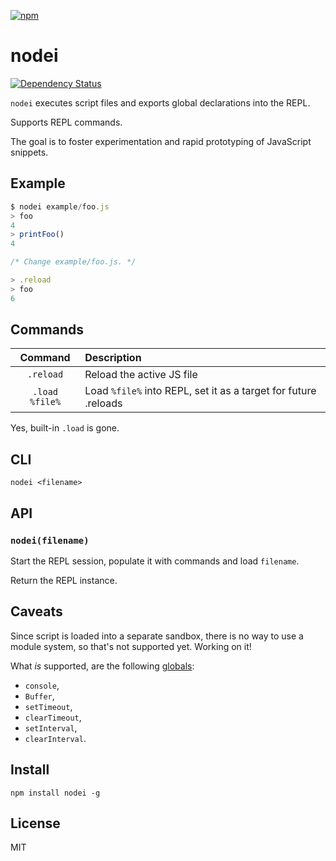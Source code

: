 [![npm](https://nodei.co/npm/nodei.png)](https://nodei.co/npm/nodei/)

# nodei

[![Dependency Status][david-badge]][david]

`nodei` executes script files and exports global declarations into the REPL.

Supports REPL commands.

The goal is to foster experimentation and rapid prototyping of JavaScript snippets.

[david]: https://david-dm.org/eush77/nodei
[david-badge]: https://david-dm.org/eush77/nodei.png

## Example

```js
$ nodei example/foo.js
> foo
4
> printFoo()
4

/* Change example/foo.js. */

> .reload
> foo
6
```

## Commands

| Command        | Description
| :------------: | :----------
| `.reload`      | Reload the active JS file
| `.load %file%` | Load `%file%` into REPL, set it as a target for future .reloads

Yes, built-in `.load` is gone.

## CLI

```
nodei <filename>
```

## API

### `nodei(filename)`

Start the REPL session, populate it with commands and load `filename`.

Return the REPL instance.

## Caveats

Since script is loaded into a separate sandbox, there is no way to use a module system, so that's not supported yet. Working on it!

What _is_ supported, are the following [globals](http://nodejs.org/api/globals.html):
  - `console`,
  - `Buffer`,
  - `setTimeout`,
  - `clearTimeout`,
  - `setInterval`,
  - `clearInterval`.

## Install

```shell
npm install nodei -g
```

## License

MIT
